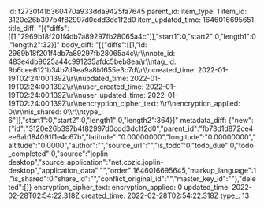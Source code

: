 id: f2730f41b360470a933dda9425fa7645
parent_id: 
item_type: 1
item_id: 3120e26b397b4f82997d0cdd3dc1f2d0
item_updated_time: 1646016695651
title_diff: "[{\"diffs\":[[1,\"2969b18f201f4db7a89297fb28065a4c\"]],\"start1\":0,\"start2\":0,\"length1\":0,\"length2\":32}]"
body_diff: "[{\"diffs\":[[1,\"id: 2969b18f201f4db7a89297fb28065a4c\\\r\\\nnote_id: 483e4db9625a44c991235afdc5beb8ea\\\r\\\ntag_id: 9b6cee6121b34b7d9ea9a8b1655e3c7d\\\r\\\ncreated_time: 2022-01-19T02:24:00.139Z\\\r\\\nupdated_time: 2022-01-19T02:24:00.139Z\\\r\\\nuser_created_time: 2022-01-19T02:24:00.139Z\\\r\\\nuser_updated_time: 2022-01-19T02:24:00.139Z\\\r\\\nencryption_cipher_text: \\\r\\\nencryption_applied: 0\\\r\\\nis_shared: 0\\\r\\\ntype_: 6\"]],\"start1\":0,\"start2\":0,\"length1\":0,\"length2\":364}]"
metadata_diff: {"new":{"id":"3120e26b397b4f82997d0cdd3dc1f2d0","parent_id":"fb73d1d872ce4ee6ab184091f1e4c67b","latitude":"0.00000000","longitude":"0.00000000","altitude":"0.0000","author":"","source_url":"","is_todo":0,"todo_due":0,"todo_completed":0,"source":"joplin-desktop","source_application":"net.cozic.joplin-desktop","application_data":"","order":1646016695645,"markup_language":1,"is_shared":0,"share_id":"","conflict_original_id":"","master_key_id":""},"deleted":[]}
encryption_cipher_text: 
encryption_applied: 0
updated_time: 2022-02-28T02:54:22.318Z
created_time: 2022-02-28T02:54:22.318Z
type_: 13